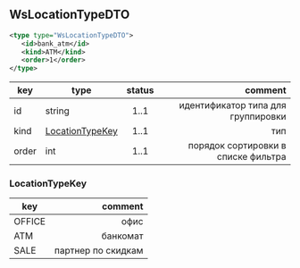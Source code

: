 ## WsLocationTypeDTO

```xml
<type type="WsLocationTypeDTO">
   <id>bank_atm</id>
   <kind>ATM</kind>
   <order>1</order>
</type>
```

key | type | status | comment
--- | ---- | :----: | ---:
id | string | 1..1 | идентификатор типа для группировки
kind | [LocationTypeKey](#locationtypekey) | 1..1 | тип
order | int | 1..1 | порядок сортировки в списке фильтра

### LocationTypeKey

key | comment
--- | ---:
OFFICE | офис
ATM | банкомат
SALE | партнер по скидкам
